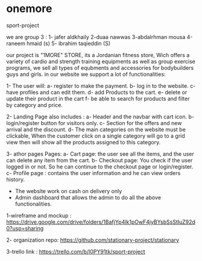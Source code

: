 # onemore

sport-project

we are group 3 :
1- jafer aldkhaily
2-duaa nawwas
3-abdalrhman mousa
4-raneem hmaid (s)
5- ibrahim taqieddin (S)

our project is "1MORE" STORE, its a Jordanian fitness store, Wich offers a variety of cardio and strength training equipments as well as group exercise programs,
we sell all types of equbments and accessories for bodybuilders guys and girls.
in our website we support a lot of functionalities:

1- The user will:
a- register to make the payment.
b- log in to the website.
c- have profiles and can edit them.
d- add Products to the cart.
e- delete or update their product in the cart
f- be able to search for products and filter by category and price.

2- Landing Page also includes :
a- Header and the navbar with cart icon.
b- login/register button for visitors only.
c- Section for the offers and new arrival and the discount.
d- The main categories on the website must be clickable, When the customer click on a single category will go to a grid view then will show all the products assigned to this category.

3- athor pages Pages:
a- Cart page: the user see all the items, and the user can delete any item from the cart.
b- Checkout page: You check if the user logged in or not. So he can continue to the checkout page or login/register.
c- Profile page : contains the user information and he can view orders history.

- The website work on cash on delivery only
- Admin dashboard that allows the admin to do all the above functionalities.

1-wireframe and mockup : https://drive.google.com/drive/folders/1BafjYp4lk1pOwF4jyBYsbSsStIuZ92d0?usp=sharing

2- organization repo: https://github.com/stationary-project/stationary

3-trello link : https://trello.com/b/I0PY91tk/sport-project
